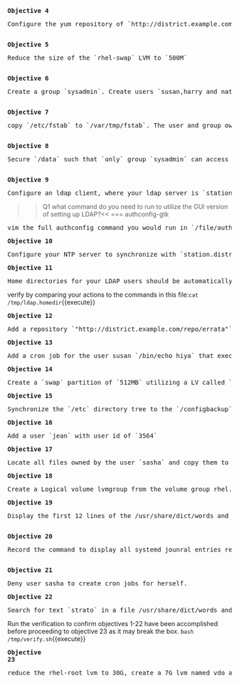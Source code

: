
**<pre>Objective 4</pre>** 
<pre>Configure the yum repository of `http://district.example.com/repo/rhel7`
 </pre>
**<pre>Objective 5</pre>**
<pre>Reduce the size of the `rhel-swap` LVM to `500M`
 </pre>
**<pre>Objective 6 </pre>**
<pre>Create a group `sysadmin`. Create users `susan,harry and natasha`. Users `susan` and `harry` should be apart of the `sysadmin group`. `natasha` should `not` be apart of that group and `should not be allowed to log into the shell`. All users passwords should be `"password"`.
 </pre>
**<pre>Objective 7</pre>**
<pre>copy `/etc/fstab` to `/var/tmp/fstab`. The user and group owner of that file should be `root`. All users should be able to `read` the file. No one should be able to `execute it`. `susan` should `not` be able to read or write. `natasha` should be able to read and write. 
 </pre>
**<pre>Objective 8</pre>** 
<pre>Secure `/data` such that `only` group `sysadmin` can access it. Group owner should be `sysadmin` & all child directories and files by default should have `group sysadmin permissions`. 
 </pre>
**<pre>Objective 9</pre>**
<pre>Configure an ldap client, where your ldap server is `station.district.example.com`, LDAP Base DN: `dc=station,dc=district,dc=example,dc=com`. Authenticate your ldap server using the certificate `https://classroom.example.com/pub/example-ca.crt`
</pre>
>>Q1 what command do you need to run to utilize the GUI version of setting up LDAP?<<
=== authconfig-gtk
<pre>
vim the full authconfig command you would run in `/file/authconfig.test` and run the following command to verify if the what you wrote is correct `file1=$(cat /root/authconfig.test); file2=$(cat /tmp/authconfig.verify) ; [[ $file1 == $file2 ]] && echo "Awesome Job" || echo "Open up /tmp/authconfig.verify to see what you might have missed."`{{execute}}
</pre>
**<pre>Objective 10 </pre>**
<pre>Configure your NTP server to synchronize with `station.district.example.com`
</pre>
**<pre>Objective 11</pre>**
<pre>Home directories for your LDAP users should be automatically mounted on acces. These home directories are served from the NFS share "station.district.example.com:/home/guests/"
</pre>
verify by comparing your actions to the commands in this file:`cat /tmp/ldap.homedir`{{execute}}

**<pre>Objective 12</pre>**
<pre>Add a repository `"http://district.example.com/repo/errata"` with the name `Kernel.repo`. Then check for a new kerenl and install if there is one. The newly installed kernel should be the default kernel and the previous kernel should be available and bootable at grub. 
</pre>
**<pre>Objective 13 </pre>**
<pre>Add a cron job for the user susan `/bin/echo hiya` that executes `everyday` at `2:23pm`
</pre>
**<pre>Objective 14 </pre>**
<pre>Create a `swap` partition of `512MB` utilizing a LV called `swap2`
</pre>
**<pre>Objective 15 </pre>**
<pre>Synchronize the `/etc` directory tree to the `/configbackup` directory  A) create an archive named `/root/configuration-backup-server.tar.gz` with the `/configbackup` directory as content. Extract the contents of the  `/root/configuration-backup-server.tar.gz` to the `/tmp/configcompare` directory.  B) create an archive `/root/archive.tar.bz2` with the `/usr/local directory` as content. 
</pre>
**<pre>Objective 16</pre>**
<pre>Add a user `jean` with user id of `3564`
</pre>
**<pre>Objective 17</pre>**
<pre>Locate all files owned by the user `sasha` and copy them to `/home/lost+found/`
</pre>
**<pre>Objective 18</pre>**
<pre>Create a Logical volume lvmgroup from the volume group rhel. The logical volume should have 100 extents. Mount this lvm as /mnt/lvm2 as an ext4 filesystem. 
</pre>
**<pre>Objective 19</pre>**
<pre>Display the first 12 lines of the /usr/share/dict/words and send the output to the /home/student/headtail.txt file
 </pre>
**<pre>Objective 20</pre>**
<pre>Record the command to display all systemd jounral entries recorded between 9:05:00 and 9:15:00 in the /home/student/systemdreview.txt
 </pre>
**<pre>Objective 21</pre>** 
<pre>Deny user sasha to create cron jobs for herself.
</pre>
**<pre>Objective 22</pre>**
<pre>Search for text `strato` in a file /usr/share/dict/words and copy this to a file /root/lines.txt. The new file should not have any blank spaces or lines. The order of the names in the new file should be the same as the original file. </pre>
Run the verification to confirm objectives 1-22 have been accomplished before proceeding to objective 23 as it may break the box. `bash /tmp/verify.sh`{{execute}}
**<pre>Objective 23</pre>**
<pre>reduce the rhel-root lvm to 30G, create a 7G lvm named vdo and place a 15GB vdo named lucky onto the LVM. Then give the VDO an XFS file system and mount it persistently to /mnt/vdo
</pre>
